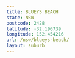 ```yaml
---
title: BLUEYS BEACH
state: NSW
postcode: 2428
latitude: -32.196739
longitude: 152.454216
url: /nsw/blueys-beach/
layout: suburb
---
```

